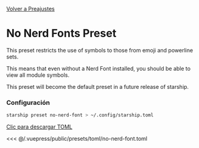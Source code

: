[Volver a Preajustes](./README.md#no-nerd-fonts)

# No Nerd Fonts Preset

This preset restricts the use of symbols to those from emoji and powerline sets.

This means that even without a Nerd Font installed, you should be able to view all module symbols.

This preset will become the default preset in a future release of starship.

### Configuración

```sh
starship preset no-nerd-font > ~/.config/starship.toml
```

[Clic para descargar TOML](/presets/toml/no-nerd-font.toml)

<<< @/.vuepress/public/presets/toml/no-nerd-font.toml
